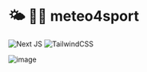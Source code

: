 # 🌤️ 🏃🏽 meteo4sport
![Next JS](https://img.shields.io/badge/Next-black?style=flat-square&logo=next.js&logoColor=white)
![TailwindCSS](https://img.shields.io/badge/tailwindcss-%2338B2AC.svg?style=flat-square&logo=tailwind-css&logoColor=white)

![image](https://github.com/user-attachments/assets/9250eb53-0ba7-4beb-98a4-29ff57af186e)
